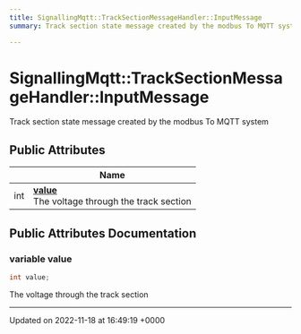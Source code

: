 ```yaml
---
title: SignallingMqtt::TrackSectionMessageHandler::InputMessage
summary: Track section state message created by the modbus To MQTT system 

---
```


# SignallingMqtt::TrackSectionMessageHandler::InputMessage



Track section state message created by the modbus To MQTT system 

## Public Attributes

|                | Name           |
| -------------- | -------------- |
| int | **[value](/SignallingSystem-doc/mainsystem/Classes/classSignallingMqtt_1_1TrackSectionMessageHandler_1_1InputMessage/#variable-value)** <br>The voltage through the track section  |

## Public Attributes Documentation

### variable value

```csharp
int value;
```

The voltage through the track section 

-------------------------------

Updated on 2022-11-18 at 16:49:19 +0000